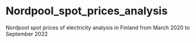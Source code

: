 # Nordpool_spot_prices_analysis
Nordpool spot prices of electricity analysis in Finland from March 2020 to September 2022
